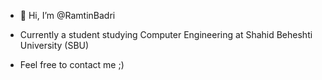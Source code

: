 - 👋 Hi, I’m @RamtinBadri
- Currently a student studying Computer Engineering
at Shahid Beheshti University (SBU)

- Feel free to contact me ;)
<!---
RamtinBadri/RamtinBadri is a ✨ special ✨ repository because its `README.md` (this file) appears on your GitHub profile.
You can click the Preview link to take a look at your changes.
--->
